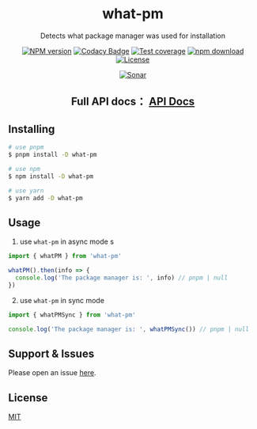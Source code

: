 <div style="text-align: center;" align="center">

# what-pm

Detects what package manager was used for installation

[![NPM version][npm-image]][npm-url]
[![Codacy Badge][codacy-image]][codacy-url]
[![Test coverage][codecov-image]][codecov-url]
[![npm download][download-image]][download-url]
[![License][license-image]][license-url]

[![Sonar][sonar-image]][sonar-url]

</div>

<div style="text-align: center; margin-bottom: 20px;" align="center">

## **Full API docs： [API Docs](./docs/modules.md)**

</div>

## Installing

```bash
# use pnpm
$ pnpm install -D what-pm

# use npm
$ npm install -D what-pm

# use yarn
$ yarn add -D what-pm
```

## Usage

1. use `what-pm` in async mode
   s

```js
import { whatPM } from 'what-pm'

whatPM().then(info => {
  console.log('The package manager is: ', info) // pnpm | null
})
```

2. use `what-pm` in sync mode

```js
import { whatPMSync } from 'what-pm'

console.log('The package manager is: ', whatPMSync()) // pnpm | null
```

## Support & Issues

Please open an issue [here](https://github.com/saqqdy/what-pm/issues).

## License

[MIT](LICENSE)

[npm-image]: https://img.shields.io/npm/v/what-pm.svg?style=flat-square
[npm-url]: https://npmjs.org/package/what-pm
[codacy-image]: https://app.codacy.com/project/badge/Grade/f70d4880e4ad4f40aa970eb9ee9d0696
[codacy-url]: https://www.codacy.com/gh/saqqdy/what-pm/dashboard?utm_source=github.com&utm_medium=referral&utm_content=saqqdy/what-pm&utm_campaign=Badge_Grade
[codecov-image]: https://img.shields.io/codecov/c/github/saqqdy/what-pm.svg?style=flat-square
[codecov-url]: https://codecov.io/github/saqqdy/what-pm?branch=master
[download-image]: https://img.shields.io/npm/dm/what-pm.svg?style=flat-square
[download-url]: https://npmjs.org/package/what-pm
[license-image]: https://img.shields.io/badge/License-MIT-blue.svg
[license-url]: LICENSE
[sonar-image]: https://sonarcloud.io/api/project_badges/quality_gate?project=saqqdy_what-pm
[sonar-url]: https://sonarcloud.io/dashboard?id=saqqdy_what-pm
